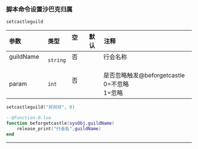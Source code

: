 ### 脚本命令设置沙巴克归属

`setcastleguild`

| 参数  | 类型     | 空   | 默认 | 注释                                              |
| :---- | :------- | :--- | ---- | ------------------------------------------------- |
| guildName  | `string` | 否   |      | 行会名称                                          |
| param | `int`    | 否   |      | 是否忽略触发@beforgetcastle<br />0=不忽略<br />1=忽略 |
```lua
setcastleguild("对对对", 0)

--QFunction-0.lua
function beforgetcastle(sysObj,guildName)
    release_print("行会名",guildName)
end
```

------------

